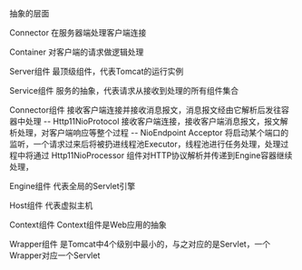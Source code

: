 抽象的层面

Connector
在服务器端处理客户端连接

Container
对客户端的请求做逻辑处理

Server组件
最顶级组件，代表Tomcat的运行实例

Service组件
服务的抽象，代表请求从接收到处理的所有组件集合

Connector组件 
接收客户端连接并接收消息报文，消息报文经由它解析后发往容器中处理
    -- Http11NioProtocol 
    接收客户端连接，接收客户端消息报文，报文解析处理，对客户端响应等整个过程
        -- NioEndpoint Acceptor 
        将启动某个端口的监听，一个请求过来后将被扔进线程池Executor，线程池进行任务处理，处理过程中将通过
        Http11NioProcessor 组件对HTTP协议解析并传递到Engine容器继续处理，
           
        


Engine组件
代表全局的Servlet引擎

Host组件
代表虚拟主机

Context组件
Context组件是Web应用的抽象

Wrapper组件
是Tomcat中4个级别中最小的，与之对应的是Servlet，一个Wrapper对应一个Servlet







